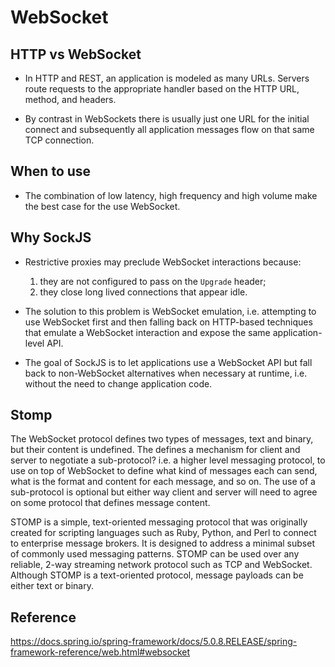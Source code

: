 # WebSocket

## HTTP vs WebSocket
* In HTTP and REST, an application is modeled as many URLs. Servers route requests to the appropriate handler based on the HTTP URL, method, and headers.

* By contrast in WebSockets there is usually just one URL for the initial connect and subsequently all application messages flow on that same TCP connection.

## When to use

* The combination of low latency, high frequency and high volume make the best case for the use WebSocket.

## Why SockJS

* Restrictive proxies may preclude WebSocket interactions because:
    1. they are not configured to pass on the `Upgrade` header;
    2. they close long lived connections that appear idle.
    
* The solution to this problem is WebSocket emulation, i.e. attempting to use WebSocket first and then falling back on HTTP-based techniques that emulate a WebSocket interaction and expose the same application-level API.

* The goal of SockJS is to let applications use a WebSocket API but fall back to non-WebSocket alternatives when necessary at runtime, i.e. without the need to change application code.

## Stomp

The WebSocket protocol defines two types of messages, text and binary, but their content is undefined. The defines a mechanism for client and server to negotiate a sub-protocol? i.e. a higher level messaging protocol, to use on top of WebSocket to define what kind of messages each can send, what is the format and content for each message, and so on. The use of a sub-protocol is optional but either way client and server will need to agree on some protocol that defines message content.

STOMP is a simple, text-oriented messaging protocol that was originally created for scripting languages such as Ruby, Python, and Perl to connect to enterprise message brokers. It is designed to address a minimal subset of commonly used messaging patterns. STOMP can be used over any reliable, 2-way streaming network protocol such as TCP and WebSocket. Although STOMP is a text-oriented protocol, message payloads can be either text or binary.

## Reference

https://docs.spring.io/spring-framework/docs/5.0.8.RELEASE/spring-framework-reference/web.html#websocket